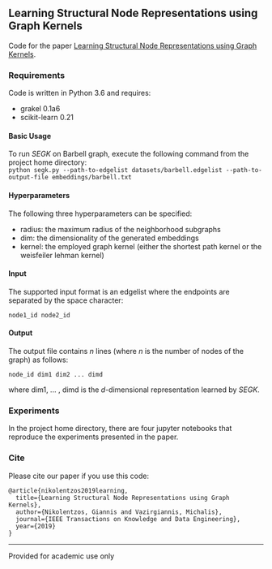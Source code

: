## Learning Structural Node Representations using Graph Kernels
Code for the paper [Learning Structural Node Representations using Graph Kernels](https://ieeexplore.ieee.org/stamp/stamp.jsp?tp=&arnumber=8869809).

### Requirements
Code is written in Python 3.6 and requires:
* grakel 0.1a6
* scikit-learn 0.21

#### Basic Usage
To run *SEGK* on Barbell graph, execute the following command from the project home directory:<br/>
``python segk.py --path-to-edgelist datasets/barbell.edgelist --path-to-output-file embeddings/barbell.txt``

#### Hyperparameters
The following three hyperparameters can be specified:
* radius: the maximum radius of the neighborhood subgraphs
* dim: the dimensionality of the generated embeddings
* kernel: the employed graph kernel (either the shortest path kernel or the weisfeiler lehman kernel)

#### Input
The supported input format is an edgelist where the endpoints are separated by the space character:

    node1_id node2_id
        
#### Output
The output file contains *n* lines (where *n* is the number of nodes of the graph) as follows:

    node_id dim1 dim2 ... dimd
where dim1, ... , dimd is the *d*-dimensional representation learned by *SEGK*.

### Experiments
In the project home directory, there are four jupyter notebooks that reproduce the experiments presented in the paper.

### Cite
Please cite our paper if you use this code:
```
@article{nikolentzos2019learning,
  title={Learning Structural Node Representations using Graph Kernels},
  author={Nikolentzos, Giannis and Vazirgiannis, Michalis},
  journal={IEEE Transactions on Knowledge and Data Engineering},
  year={2019}
}
```

-----------

Provided for academic use only
